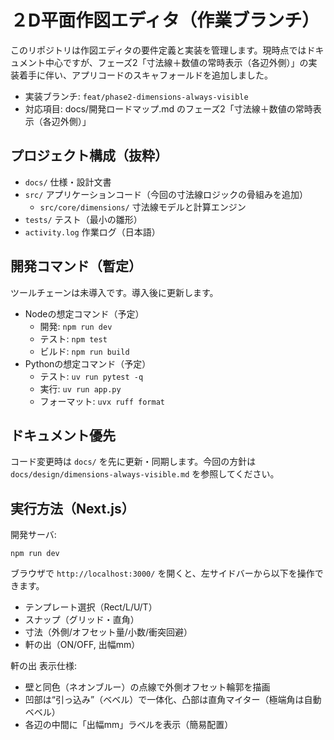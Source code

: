  # ２D平面作図エディタ（作業ブランチ）
 
 このリポジトリは作図エディタの要件定義と実装を管理します。現時点ではドキュメント中心ですが、フェーズ2「寸法線＋数値の常時表示（各辺外側）」の実装着手に伴い、アプリコードのスキャフォールドを追加しました。
 
 - 実装ブランチ: `feat/phase2-dimensions-always-visible`
 - 対応項目: docs/開発ロードマップ.md のフェーズ2「寸法線＋数値の常時表示（各辺外側）」
 
 ## プロジェクト構成（抜粋）
 - `docs/` 仕様・設計文書
 - `src/` アプリケーションコード（今回の寸法線ロジックの骨組みを追加）
   - `src/core/dimensions/` 寸法線モデルと計算エンジン
 - `tests/` テスト（最小の雛形）
 - `activity.log` 作業ログ（日本語）
 
## 開発コマンド（暫定）
 ツールチェーンは未導入です。導入後に更新します。
 - Nodeの想定コマンド（予定）
   - 開発: `npm run dev`
   - テスト: `npm test`
   - ビルド: `npm run build`
 - Pythonの想定コマンド（予定）
   - テスト: `uv run pytest -q`
   - 実行: `uv run app.py`
   - フォーマット: `uvx ruff format`
 
## ドキュメント優先
コード変更時は `docs/` を先に更新・同期します。今回の方針は `docs/design/dimensions-always-visible.md` を参照してください。

## 実行方法（Next.js）

開発サーバ:

```
npm run dev
```

ブラウザで `http://localhost:3000/` を開くと、左サイドバーから以下を操作できます。

- テンプレート選択（Rect/L/U/T）
- スナップ（グリッド・直角）
- 寸法（外側/オフセット量/小数/衝突回避）
- 軒の出（ON/OFF, 出幅mm）

軒の出 表示仕様:
- 壁と同色（ネオンブルー）の点線で外側オフセット輪郭を描画
- 凹部は“引っ込み”（ベベル）で一体化、凸部は直角マイター（極端角は自動ベベル）
- 各辺の中間に「出幅mm」ラベルを表示（簡易配置）
